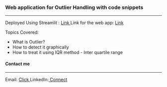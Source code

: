 ### Web application for Outlier Handling with code snippets
_______________________________________________________________________________________________

Deployed Using Streamlit : <a href = "https://streamlit.io/" > Link </a>
Link for the web app: <a href = "https://aniketnayak994-handling-outlier-web-app-about-me-ifxxaz.streamlit.app/Project" > Link </a>

Topics Covered: 
- What is Outlier?
- How to detect it graphically
- How to treat it using IQR method - Inter quartile range


#### Contact me
________________________________________________________________________________________________

Email: <a href = "aniketnayak994@gmail.com">Click </a>
LinkedIn:<a href = "https://www.linkedin.com/in/aniket-nayak-b00881194/"> Connect </a>
